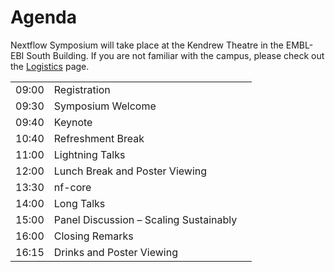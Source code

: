 # Agenda

Nextflow Symposium will take place at the Kendrew Theatre in the EMBL-EBI South Building. If you are not familiar with the campus, please check out the [Logistics](../logistics) page.

<table>
  <tr>
    <td>09:00</td>
    <td>Registration</td>
    <td></td>
  </tr>
  <tr>
    <td>09:30</td>
    <td>Symposium Welcome</td>
    <td></td>
  </tr>
  <tr>
    <td>09:40</td>
    <td>Keynote</td>
    <td><!---<a href="/speakers/#paolo-di-tommaso">Paolo di Tommaso</a>---></td>
  </tr>
  <tr>
    <td>10:40</td>
    <td>Refreshment Break</td>
    <td></td>
  </tr>
  <tr>
    <td>11:00</td>
    <td>Lightning Talks</td>
    <td></td>
  </tr>
  <tr>
    <td>12:00</td>
    <td>Lunch Break and Poster Viewing</td>
    <td></td>
  </tr>
  <tr>
    <td>13:30</td>
    <td>nf-core</td>
    <td><!---<a href="/speakers/#harshil-patel">Harshil Patel</a>---></td>
  </tr>
  <tr>
    <td>14:00</td>
    <td>Long Talks</td>
    <td></td>
  </tr>
  <tr>
    <td>15:00</td>
    <td>Panel Discussion – Scaling Sustainably</td>
    <td></td>
  </tr>
  <tr>
    <td>16:00</td>
    <td>Closing Remarks</td>
    <td></td>
  </tr>
  <tr>
    <td>16:15</td>
    <td>Drinks and Poster Viewing</td>
    <td></td>
  </tr>
</table>
